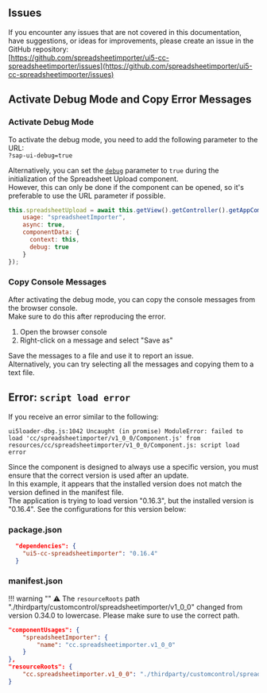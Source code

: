 ## Issues

If you encounter any issues that are not covered in this documentation, have suggestions, or ideas for improvements, please create an issue in the GitHub repository:  
[https://github.com/spreadsheetimporter/ui5-cc-spreadsheetimporter/issues](https://github.com/spreadsheetimporter/ui5-cc-spreadsheetimporter/issues)

## Activate Debug Mode and Copy Error Messages

### Activate Debug Mode

To activate the debug mode, you need to add the following parameter to the URL:  
`?sap-ui-debug=true`

Alternatively, you can set the [`debug`](Configuration.md#debug) parameter to `true` during the initialization of the Spreadsheet Upload component.  
However, this can only be done if the component can be opened, so it's preferable to use the URL parameter if possible.

```js
this.spreadsheetUpload = await this.getView().getController().getAppComponent().createComponent({
    usage: "spreadsheetImporter",
    async: true,
    componentData: {
      context: this,
      debug: true
    }
});
```

### Copy Console Messages

After activating the debug mode, you can copy the console messages from the browser console.  
Make sure to do this after reproducing the error.

1. Open the browser console
2. Right-click on a message and select "Save as"

Save the messages to a file and use it to report an issue.  
Alternatively, you can try selecting all the messages and copying them to a text file.

## Error: `script load error`

If you receive an error similar to the following:

```
ui5loader-dbg.js:1042 Uncaught (in promise) ModuleError: failed to load 'cc/spreadsheetimporter/v1_0_0/Component.js' from resources/cc/spreadsheetimporter/v1_0_0/Component.js: script load error
```

Since the component is designed to always use a specific version, you must ensure that the correct version is used after an update.  
In this example, it appears that the installed version does not match the version defined in the manifest file.  
The application is trying to load version "0.16.3", but the installed version is "0.16.4".
See the configurations for this version below:

### package.json

```json
  "dependencies": {
    "ui5-cc-spreadsheetimporter": "0.16.4"
  }
```

### manifest.json

!!! warning ""
    ⚠️ The `resourceRoots` path "./thirdparty/customcontrol/spreadsheetimporter/v1_0_0" changed from version 0.34.0 to lowercase. Please make sure to use the correct path.


```json
"componentUsages": {
    "spreadsheetImporter": {
        "name": "cc.spreadsheetimporter.v1_0_0"
    }
},
"resourceRoots": {
    "cc.spreadsheetimporter.v1_0_0": "./thirdparty/customcontrol/spreadsheetimporter/v1_0_0"
}
```